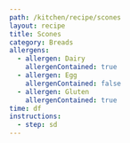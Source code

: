 ```yaml
---
path: /kitchen/recipe/scones
layout: recipe
title: Scones
category: Breads
allergens:
  - allergen: Dairy
    allergenContained: true
  - allergen: Egg
    allergenContained: false
  - allergen: Gluten
    allergenContained: true
time: df
instructions:
  - step: sd
---
```


